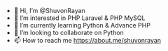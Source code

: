 - 👋 Hi, I’m @ShuvonRayan
- 👀 I’m interested in PHP Laravel & PHP MySQL
- 🌱 I’m currently learning Python & Advance PHP
- 💞️ I’m looking to collaborate on Python
- 📫 How to reach me https://about.me/shuvonrayan

<!---
ShuvonRayan/ShuvonRayan is a ✨ special ✨ repository because its `README.md` (this file) appears on your GitHub profile.
You can click the Preview link to take a look at your changes.
--->
